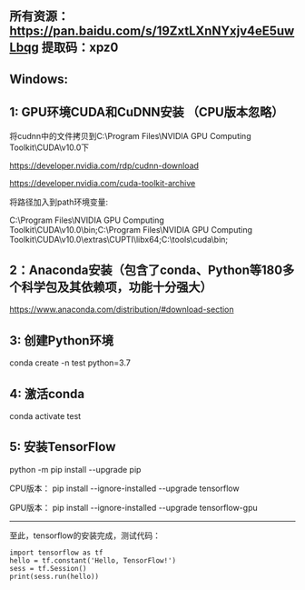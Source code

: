 ## 所有资源：https://pan.baidu.com/s/19ZxtLXnNYxjv4eE5uwLbqg 提取码：xpz0

## Windows:

## 1: GPU环境CUDA和CuDNN安装 （CPU版本忽略）

将cudnn中的文件拷贝到C:\Program Files\NVIDIA GPU Computing Toolkit\CUDA\v10.0下

https://developer.nvidia.com/rdp/cudnn-download

https://developer.nvidia.com/cuda-toolkit-archive

将路径加入到path环境变量:

C:\Program Files\NVIDIA GPU Computing Toolkit\CUDA\v10.0\bin;C:\Program Files\NVIDIA GPU Computing Toolkit\CUDA\v10.0\extras\CUPTI\libx64;C:\tools\cuda\bin;
    
## 2：Anaconda安装（包含了conda、Python等180多个科学包及其依赖项，功能十分强大）

https://www.anaconda.com/distribution/#download-section

## 3: 创建Python环境

conda create -n test python=3.7

## 4: 激活conda
conda activate test

## 5: 安装TensorFlow

python -m pip install --upgrade pip

CPU版本：
pip install --ignore-installed --upgrade tensorflow

GPU版本：
pip install --ignore-installed --upgrade tensorflow-gpu


--------------------------------------------------------------------------

至此，tensorflow的安装完成，测试代码：

    import tensorflow as tf
    hello = tf.constant('Hello, TensorFlow!')
    sess = tf.Session()
    print(sess.run(hello))



